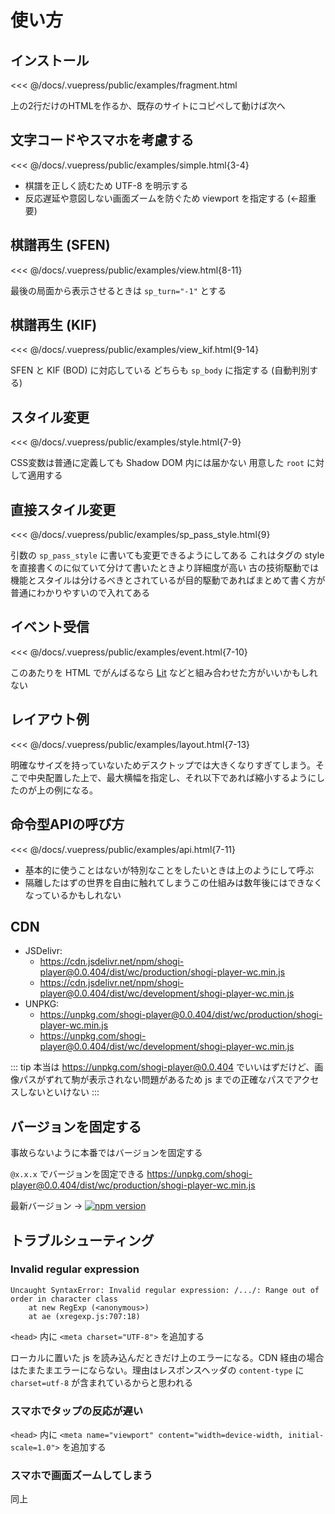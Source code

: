 # 使い方

## インストール

<<< @/docs/.vuepress/public/examples/fragment.html
<LinkToExample name="fragment" />

上の2行だけのHTMLを作るか、既存のサイトにコピペして動けば次へ

## 文字コードやスマホを考慮する

<<< @/docs/.vuepress/public/examples/simple.html{3-4}
<LinkToExample name="simple" />

* 棋譜を正しく読むため UTF-8 を明示する
* 反応遅延や意図しない画面ズームを防ぐため viewport を指定する (←超重要)

## 棋譜再生 (SFEN) ##

<<< @/docs/.vuepress/public/examples/view.html{8-11}
<LinkToExample name="view" />

最後の局面から表示させるときは `sp_turn="-1"` とする

## 棋譜再生 (KIF) ##

<<< @/docs/.vuepress/public/examples/view_kif.html{9-14}
<LinkToExample name="view_kif" />

SFEN と KIF (BOD) に対応している
どちらも `sp_body` に指定する (自動判別する)

## スタイル変更 ##

<!-- <IframeWrap name="style" /> -->
<<< @/docs/.vuepress/public/examples/style.html{7-9}
<LinkToExample name="style" />

CSS変数は普通に定義しても Shadow DOM 内には届かない
用意した `root` に対して適用する

<!-- <ShogiPlayerWcWrapper class="b441958504b7c7af3ef62a47fafe8d21 is-xsmall" /> -->
<!-- <style lang="stylus"> -->
<!-- .ShogiPlayerWcWrapper.b441958504b7c7af3ef62a47fafe8d21 -->
<!--   shogi-player-wc::part(root) -->
<!--     --sp_board_color: lightskyblue -->
<!-- </style> -->

## 直接スタイル変更 ##

<!-- <IframeWrap name="sp_pass_style" /> -->
<<< @/docs/.vuepress/public/examples/sp_pass_style.html{9}
<LinkToExample name="sp_pass_style" />

引数の `sp_pass_style` に書いても変更できるようにしてある
これはタグの style を直接書くのに似ていて分けて書いたときより詳細度が高い
古の技術駆動では機能とスタイルは分けるべきとされているが目的駆動であればまとめて書く方が普通にわかりやすいので入れてある

## イベント受信 ##

<!-- <IframeWrap name="event" /> -->
<<< @/docs/.vuepress/public/examples/event.html{7-10}
<LinkToExample name="event" />

このあたりを HTML でがんばるなら [Lit](https://lit.dev/) などと組み合わせた方がいいかもしれない 

<!-- ../.vuepress/public/examples/event.html -->
<!-- <a href="/examples/event.html" target="_blank">上のサンプルを単体で開く</a> -->

<!-- <ShogiPlayerWcWrapperEventTest /> -->

<!-- Vue.js が使える環境であれば直接ひっかける -->
<!--  -->
<!-- ```html -->
<!-- <shogi-player-wc -->
<!--   sp_mode="play" -->
<!--   @ev_play_mode_move="e => {}" -->
<!-- /> -->
<!-- ``` -->

## レイアウト例

<!-- <IframeWrap name="layout" /> -->
<<< @/docs/.vuepress/public/examples/layout.html{7-13}
<LinkToExample name="layout" />

明確なサイズを持っていないためデスクトップでは大きくなりすぎてしまう。そこで中央配置した上で、最大横幅を指定し、それ以下であれば縮小するようにしたのが上の例になる。

## 命令型APIの呼び方

<<< @/docs/.vuepress/public/examples/api.html{7-11}
<LinkToExample name="api" />

* 基本的に使うことはないが特別なことをしたいときは上のようにして呼ぶ
* 隔離したはずの世界を自由に触れてしまうこの仕組みは数年後にはできなくなっているかもしれない

## CDN

* JSDelivr:
  * https://cdn.jsdelivr.net/npm/shogi-player@0.0.404/dist/wc/production/shogi-player-wc.min.js
  * https://cdn.jsdelivr.net/npm/shogi-player@0.0.404/dist/wc/development/shogi-player-wc.min.js
* UNPKG:
  * https://unpkg.com/shogi-player@0.0.404/dist/wc/production/shogi-player-wc.min.js
  * https://unpkg.com/shogi-player@0.0.404/dist/wc/development/shogi-player-wc.min.js

::: tip
本当は https://unpkg.com/shogi-player@0.0.404 でいいはずだけど、画像パスがずれて駒が表示されない問題があるため js までの正確なパスでアクセスしないといけない
:::

## バージョンを固定する

事故らないように本番ではバージョンを固定する

`@x.x.x` でバージョンを固定できる
https://unpkg.com/shogi-player@0.0.404/dist/wc/production/shogi-player-wc.min.js

最新バージョン → [![npm version](https://badge.fury.io/js/shogi-player.svg)](https://badge.fury.io/js/shogi-player)

## トラブルシューティング

### Invalid regular expression

```
Uncaught SyntaxError: Invalid regular expression: /.../: Range out of order in character class
    at new RegExp (<anonymous>)
    at ae (xregexp.js:707:18)
```

`<head>` 内に `<meta charset="UTF-8">` を追加する

ローカルに置いた js を読み込んだときだけ上のエラーになる。CDN 経由の場合はたまたまエラーにならない。理由はレスポンスヘッダの `content-type` に `charset=utf-8` が含まれているからと思われる

### スマホでタップの反応が遅い

`<head>` 内に `<meta name="viewport" content="width=device-width, initial-scale=1.0">` を追加する

### スマホで画面ズームしてしまう

同上
